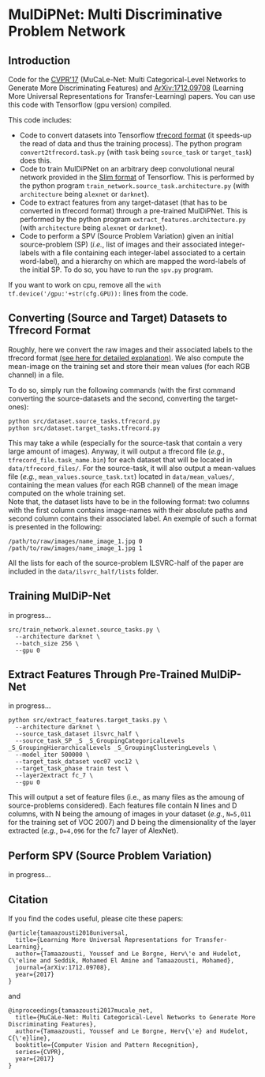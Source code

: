 # MulDiPNet: Multi Discriminative Problem Network

## Introduction
Code for the [CVPR'17](http://perso.ecp.fr/~tamaazouy/files/pdf/MuCaLe_Net_Multi_Categorical_Level_Networks_to_Generate_More_Discriminating_Features.pdf) (MuCaLe-Net: Multi Categorical-Level Networks to Generate More Discriminating Features) and [ArXiv:1712.09708](https://arxiv.org/pdf/1712.09708) (Learning More Universal Representations for Transfer-Learning) papers. 
You can use this code with Tensorflow (gpu version) compiled. 

This code includes:
- Code to convert datasets into Tensorflow [tfrecord format](https://www.tensorflow.org/programmers_guide/datasets) (it speeds-up the read of data and thus the training process). The python program  `convert2tfrecord.task.py` (with `task` being `source_task` or `target_task`) does this.
- Code to train MulDiPNet on an arbitrary deep convolutional neural network provided in the [Slim format](https://github.com/tensorflow/tensorflow/tree/master/tensorflow/contrib/slim) of Tensorflow. This is performed by the python program `train_network.source_task.architecture.py` (with `architecture` being `alexnet` or `darknet`).
- Code to extract features from any target-dataset (that has to be converted in tfrecord format) through a pre-trained MulDiPNet. This is performed by the python program `extract_features.architecture.py` (with `architecture` being `alexnet` or `darknet`).
- Code to perform a SPV (Source Problem Variation) given an initial source-problem (SP) (*i.e.*, list of images and their associated integer-labels with a file containing each integer-label associated to a certain word-label), and a hierarchy on which are mapped the word-labels of the initial SP. To do so, you have to run the `spv.py` program. 

If you want to work on cpu, remove all the `with tf.device('/gpu:'+str(cfg.GPU)):` lines from the code. 

## Converting (Source and Target) Datasets to Tfrecord Format
Roughly, here we convert the raw images and their associated labels to the tfrecord format [(see here for detailed explanation)](todo:link). We also compute the mean-image on the training set and store their mean values (for each RGB channel) in a file. 

To do so, simply run the following commands (with the first command converting the source-datasets and the second, converting the target-ones):
```
python src/dataset.source_tasks.tfrecord.py
python src/dataset.target_tasks.tfrecord.py
```
This may take a while (especially for the source-task that contain a very large amount of images). 
Anyway, it will output a tfrecord file (*e.g.*, `tfrecord_file.task_name.bin`) for each dataset that will be located in `data/tfrecord_files/`. For the source-task, it will also output a mean-values file (*e.g.*, `mean_values.source_task.txt`) located in `data/mean_values/`, containing the mean values (for each RGB channel) of the mean image computed on the whole training set.  
Note that, the dataset lists have to be in the following format: two columns with the first column contains image-names with their absolute paths and second column contains their associated label. 
An exemple of such a format is presented in the following:

```
/path/to/raw/images/name_image_1.jpg 0
/path/to/raw/images/name_image_1.jpg 1
```
All the lists for each of the source-problem ILSVRC-half of the paper are included in the `data/ilsvrc_half/lists` folder.

## Training MulDiP-Net

in progress...
```
src/train_network.alexnet.source_tasks.py \
  --architecture darknet \
  --batch_size 256 \
  --gpu 0
```

## Extract Features Through Pre-Trained MulDiP-Net

in progress...

```
python src/extract_features.target_tasks.py \
  --architecture darknet \
  --source_task_dataset ilsvrc_half \
  --source_task_SP _S _S_GroupingCategoricalLevels _S_GroupingHierarchicalLevels _S_GroupingClusteringLevels \
  --model_iter 500000 \
  --target_task_dataset voc07 voc12 \
  --target_task_phase train test \
  --layer2extract fc_7 \
  --gpu 0
```
This will output a set of feature files (i.e., as many files as the amoung of source-problems considered). 
Each features file contain N lines and D columns, with N being the amoung of images in your dataset (*e.g.*, `N=5,011` for the training set of VOC 2007) and D being the dimensionality of the layer extracted (*e.g.*, `D=4,096` for the fc7 layer of AlexNet).

## Perform SPV (Source Problem Variation) 

in progress...

## Citation
If you find the codes useful, please cite these papers:
```
@article{tamaazousti2018universal,
  title={Learning More Universal Representations for Transfer-Learning},
  author={Tamaazousti, Youssef and Le Borgne, Herv\'e and Hudelot, C\'eline and Seddik, Mohamed El Amine and Tamaazousti, Mohamed},
  journal={arXiv:1712.09708},
  year={2017}
} 
```
and 
```
@inproceedings{tamaazousti2017mucale_net,
  title={MuCaLe-Net: Multi Categorical-Level Networks to Generate More Discriminating Features},
  author={Tamaazousti, Youssef and Le Borgne, Herv{\'e} and Hudelot, C{\'e}line},
  booktitle={Computer Vision and Pattern Recognition},
  series={CVPR},
  year={2017}
} 
```
